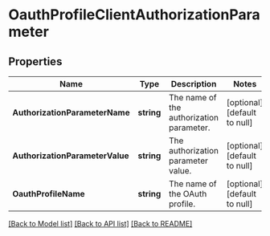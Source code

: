 # OauthProfileClientAuthorizationParameter

## Properties
Name | Type | Description | Notes
------------ | ------------- | ------------- | -------------
**AuthorizationParameterName** | **string** | The name of the authorization parameter. | [optional] [default to null]
**AuthorizationParameterValue** | **string** | The authorization parameter value. | [optional] [default to null]
**OauthProfileName** | **string** | The name of the OAuth profile. | [optional] [default to null]

[[Back to Model list]](../README.md#documentation-for-models) [[Back to API list]](../README.md#documentation-for-api-endpoints) [[Back to README]](../README.md)

